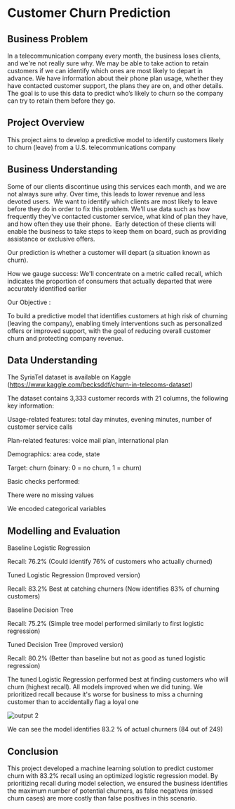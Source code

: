 # Customer Churn Prediction

## Business Problem

In a telecommunication company every month, the business loses clients, and we're not really sure why.  We may be able to take action to retain customers if we can identify which ones are most likely to depart in advance.  We have information about their phone plan usage, whether they have contacted customer support, the plans they are on, and other details.  The goal is to use this data to predict who’s likely to churn so the company can try to retain them before they go.

## Project Overview

This project aims to develop a predictive model to identify customers likely to churn (leave) from a U.S. telecommunications company

## Business Understanding

Some of our clients discontinue using this services each month, and we are not always sure why.  Over time, this leads to lower revenue and less devoted users.  We want to identify which clients are most likely to leave before they do in order to fix this problem.  We'll use data such as how frequently they've contacted customer service, what kind of plan they have, and how often they use their phone.  Early detection of these clients will enable the business to take steps to keep them on board, such as providing assistance or exclusive offers.

 Our prediction is whether a customer will depart (a situation known as churn).

 How we gauge success: We'll concentrate on a metric called recall, which indicates the proportion of consumers that actually departed that were accurately identified earlier

Our Objective : 

To build a predictive model that identifies customers at high risk of churning (leaving the company), enabling timely interventions such as personalized offers or improved support, with the goal of reducing overall customer churn and protecting company revenue.

## Data Understanding

The SyriaTel dataset is available on Kaggle (https://www.kaggle.com/becksddf/churn-in-telecoms-dataset)

The dataset contains 3,333 customer records with 21 columns, the following key information:

Usage-related features: total day minutes, evening minutes, number of customer service calls

Plan-related features: voice mail plan, international plan

Demographics: area code, state

Target: churn (binary: 0 = no churn, 1 = churn)

Basic checks performed:

There were no missing values

We encoded categorical variables

## Modelling and Evaluation

Baseline Logistic Regression

Recall: 76.2%
(Could identify 76% of customers who actually churned)

Tuned Logistic Regression (Improved version)

Recall: 83.2%  Best at catching churners
(Now identifies 83% of churning customers)

Baseline Decision Tree

Recall: 75.2%
(Simple tree model performed similarly to first logistic regression)

Tuned Decision Tree (Improved version)

Recall: 80.2%
(Better than baseline but not as good as tuned logistic regression)

The tuned Logistic Regression performed best at finding customers who will churn (highest recall). All models improved when we did tuning. We prioritized recall because it's worse for business to miss a churning customer than to accidentally flag a loyal one


![output 2](https://github.com/user-attachments/assets/e21efcc1-11cc-4bce-8d80-a80a47a44f88)

We can see the model identifies 83.2 % of actual churners (84 out of 249)


## Conclusion
This project developed a machine learning solution to predict customer churn with 83.2% recall using an optimized logistic regression model. By prioritizing recall during model selection, we ensured the business identifies the maximum number of potential churners, as false negatives (missed churn cases) are more costly than false positives in this scenario.
